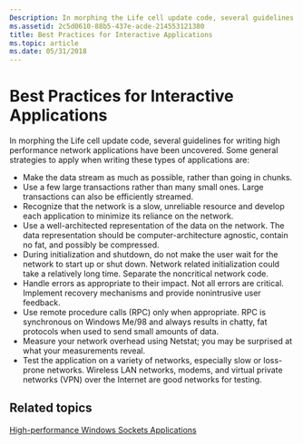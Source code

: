 ```yaml
---
Description: In morphing the Life cell update code, several guidelines for writing high performance network applications have been uncovered.
ms.assetid: 2c5d0610-88b5-437e-acde-214553121380
title: Best Practices for Interactive Applications
ms.topic: article
ms.date: 05/31/2018
---
```


# Best Practices for Interactive Applications

In morphing the Life cell update code, several guidelines for writing high performance network applications have been uncovered. Some general strategies to apply when writing these types of applications are:

-   Make the data stream as much as possible, rather than going in chunks.
-   Use a few large transactions rather than many small ones. Large transactions can also be efficiently streamed.
-   Recognize that the network is a slow, unreliable resource and develop each application to minimize its reliance on the network.
-   Use a well-architected representation of the data on the network. The data representation should be computer-architecture agnostic, contain no fat, and possibly be compressed.
-   During initialization and shutdown, do not make the user wait for the network to start up or shut down. Network related initialization could take a relatively long time. Separate the noncritical network code.
-   Handle errors as appropriate to their impact. Not all errors are critical. Implement recovery mechanisms and provide nonintrusive user feedback.
-   Use remote procedure calls (RPC) only when appropriate. RPC is synchronous on Windows Me/98 and always results in chatty, fat protocols when used to send small amounts of data.
-   Measure your network overhead using Netstat; you may be surprised at what your measurements reveal.
-   Test the application on a variety of networks, especially slow or loss-prone networks. Wireless LAN networks, modems, and virtual private networks (VPN) over the Internet are good networks for testing.

## Related topics

<dl> <dt>

[High-performance Windows Sockets Applications](high-performance-windows-sockets-applications-2.md)
</dt> </dl>

 

 



